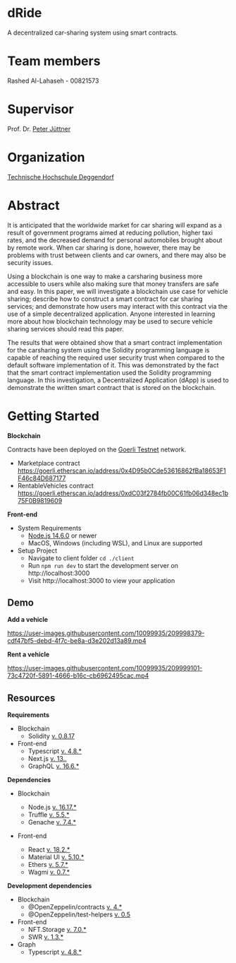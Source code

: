 # dRide
A decentralized car-sharing system using smart contracts.

# Team members
Rashed Al-Lahaseh - 00821573

# Supervisor
Prof. Dr. [Peter Jüttner](https://www.th-deg.de/de/Peter-J%C3%BCttner-Fakult%C3%A4t%20Angewandte%20Informatik-Professor:innen-1985)

# Organization
[Technische Hochschule Deggendorf](https://www.th-deg.de/)

# Abstract
It is anticipated that the worldwide market for car sharing will expand as a result of government programs aimed at reducing pollution, higher taxi rates, and the decreased demand for personal automobiles brought about by remote work. When car sharing is done, however, there may be problems with trust between clients and car owners, and there may also be security issues.

Using a blockchain is one way to make a carsharing business more accessible to users while also making sure that money transfers are safe and easy. In this paper, we will investigate a blockchain use case for vehicle sharing; describe how to construct a smart contract for car sharing services; and demonstrate how users may interact with this contract via the use of a simple decentralized application. Anyone interested in learning more about how blockchain technology may be used to secure vehicle sharing services should read this paper.

The results that were obtained show that a smart contract implementation for the carsharing system using the Solidity programming language is capable of reaching the required user security trust when compared to the default software implementation of it. This was demonstrated by the fact that the smart contract implementation used the Solidity programming language. In this investigation, a Decentralized Application (dApp) is used to demonstrate the written smart contract that is stored on the blockchain.

# Getting Started
**Blockchain**

Contracts have been deployed on the [Goerli Testnet](https://goerli.net/) network.
- Marketplace contract https://goerli.etherscan.io/address/0x4D95b0Cde53616862fBa18653F1F46c84D687177
- RentableVehicles contract https://goerli.etherscan.io/address/0xdC03f2784fb00C61fb06d348ec1b75F0B9819609

**Front-end**
- System Requirements
    - [Node.js 14.6.0](https://nodejs.org/en/) or newer
    - MacOS, Windows (including WSL), and Linux are supported
- Setup Project
    - Navigate to client folder ```cd ./client```
    - Run ```npm run dev``` to start the development server on http://localhost:3000
    - Visit http://localhost:3000 to view your application

## Demo
**Add a vehicle**

https://user-images.githubusercontent.com/10099935/209998379-cdf47bf5-debd-4f7c-be8a-d3e202d13a89.mp4

**Rent a vehicle**

https://user-images.githubusercontent.com/10099935/209999101-73c4720f-5891-4666-b16c-cb6962495cac.mp4

## Resources
**Requirements**
- Blockchain
    - Solidity [v. 0.8.17](https://docs.soliditylang.org/en/v0.8.17/)
- Front-end
    - Typescript [v. 4.8.*](https://www.typescriptlang.org/docs/handbook/release-notes/typescript-4-8.html)
    - Next.js [v. 13.*.*](https://nextjs.org/)
    - GraphQL [v. 16.6.*](https://graphql.org/)

**Dependencies**
- Blockchain
    - Node.js [v. 16.17.*](https://nodejs.org/en/)
    - Truffle [v. 5.5.*](https://trufflesuite.com/)
    - Genache [v. 7.4.*](https://trufflesuite.com/ganache/)
    
- Front-end
    - React [v. 18.2.*](https://reactjs.org/versions/)
    - Material UI [v. 5.10.*](https://mui.com/material-ui/getting-started/overview/)
    - Ethers [v. 5.7.*](https://docs.ethers.org/v5/)
    - Wagmi [v. 0.7.*](https://wagmi.sh/)

**Development dependencies**
- Blockchain
    - @OpenZeppelin/contracts [v. 4.*](https://www.openzeppelin.com/contracts)
    - @OpenZeppelin/test-helpers [v. 0.5](https://docs.openzeppelin.com/test-helpers/0.5/)
- Front-end
    - NFT.Storage [v. 7.0.*](https://nft.storage/docs/)
    - SWR [v. 1.3.*](https://swr.vercel.app/)
- Graph
    - Typescript [v. 4.8.*](https://www.typescriptlang.org/docs/handbook/release-notes/typescript-4-8.html)
